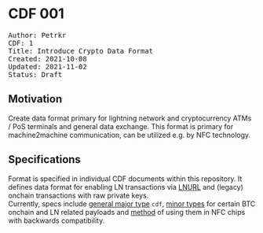 # CDF 001

<pre>
Author: Petrkr <petrkr+cdf@petrkr.net>
CDF: 1
Title: Introduce Crypto Data Format
Created: 2021-10-08
Updated: 2021-11-02
Status: Draft
</pre>

## Motivation

Create data format primary for lightning network and cryptocurrency ATMs / PoS terminals and general data exchange.
This format is primary for machine2machine communication, can be utilized e.g. by NFC technology.

## Specifications

Format is specified in individual CDF documents within this repository. It defines data format for enabling LN transactions via [LNURL](https://github.com/fiatjaf/lnurl-rfc) and (legacy) onchain transactions with raw private keys.  
Currently, specs include [general major type](/CDF-002.md) `cdf`, [minor types](/CDF-003.md) for certain BTC onchain and LN related payloads and [method](/CDF-004.md) of using them in NFC chips with backwards compatibility. 


